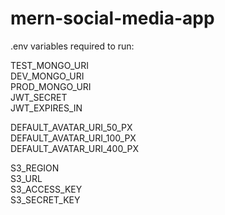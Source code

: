 # mern-social-media-app

.env variables required to run:<br />

TEST_MONGO_URI<br />
DEV_MONGO_URI<br />
PROD_MONGO_URI<br />
JWT_SECRET<br />
JWT_EXPIRES_IN<br />

DEFAULT_AVATAR_URI_50_PX<br />
DEFAULT_AVATAR_URI_100_PX<br />
DEFAULT_AVATAR_URI_400_PX<br />

S3_REGION<br />
S3_URL<br />
S3_ACCESS_KEY<br />
S3_SECRET_KEY<br />
